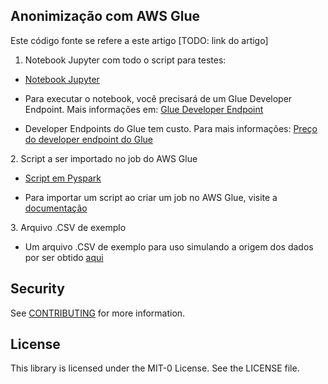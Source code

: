 ## Anonimização com AWS Glue

Este código fonte se refere a este artigo [TODO: link do artigo]

1. Notebook Jupyter com todo o script para testes:

- [Notebook Jupyter](Anonimizacao.ipynb)

- Para executar o notebook, você precisará de um Glue Developer Endpoint. Mais informações em: [Glue Developer Endpoint](https://docs.aws.amazon.com/pt_br/glue/latest/dg/dev-endpoint.html)

- Developer Endpoints do Glue tem custo. Para mais informações: [Preço do developer endpoint do Glue](https://aws.amazon.com/pt/glue/pricing/)

 
2\. Script a ser importado no job do AWS Glue

- [Script em Pyspark](script-glue.py)

- Para importar um script ao criar um job no AWS Glue, visite a [documentação](https://docs.aws.amazon.com/pt_br/glue/latest/dg/add-job.html)

3\. Arquivo .CSV de exemplo

- Um arquivo .CSV de exemplo para uso simulando a origem dos dados por ser obtido [aqui](pacientes-raw.csv) 


## Security

See [CONTRIBUTING](../CONTRIBUTING.md#security-issue-notifications) for more information.

## License

This library is licensed under the MIT-0 License. See the LICENSE file.

